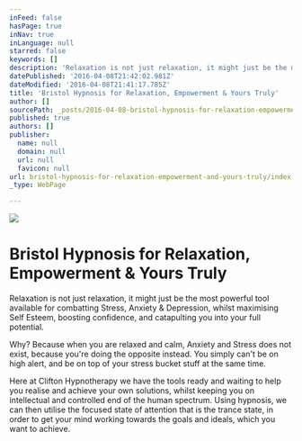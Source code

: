 ```yaml
---
inFeed: false
hasPage: true
inNav: true
inLanguage: null
starred: false
keywords: []
description: 'Relaxation is not just relaxation, it might just be the most powerful tool available for combatting Stress, Anxiety & Depression, whilst maximising Self Esteem, boosting confidence, and catapulting you into your full potential.'
datePublished: '2016-04-08T21:42:02.981Z'
dateModified: '2016-04-08T21:41:17.785Z'
title: 'Bristol Hypnosis for Relaxation, Empowerment & Yours Truly'
author: []
sourcePath: _posts/2016-04-08-bristol-hypnosis-for-relaxation-empowerment-and-yours-truly.md
published: true
authors: []
publisher:
  name: null
  domain: null
  url: null
  favicon: null
url: bristol-hypnosis-for-relaxation-empowerment-and-yours-truly/index.html
_type: WebPage

---
```

![](https://the-grid-user-content.s3-us-west-2.amazonaws.com/79c393e2-d901-4d54-8a09-6883d0d7a31a.jpg)

# Bristol Hypnosis for Relaxation, Empowerment & Yours Truly

Relaxation is not just relaxation, it might just be the most powerful tool available for combatting Stress, Anxiety & Depression, whilst maximising Self Esteem, boosting confidence, and catapulting you into your full potential.

Why?  Because when you are relaxed and calm, Anxiety and Stress does not exist, because you're doing the opposite instead.  You simply can't be on high alert, and be on top of your stress bucket stuff at the same time.

Here at Clifton Hypnotherapy we have the tools ready and waiting to help you realise and achieve your own solutions, whilst keeping you on intellectual and controlled end of the human spectrum.  Using hypnosis, we can then utilise the focused state of attention that is the trance state, in order to get your mind working towards the goals and ideals, which you want to achieve.